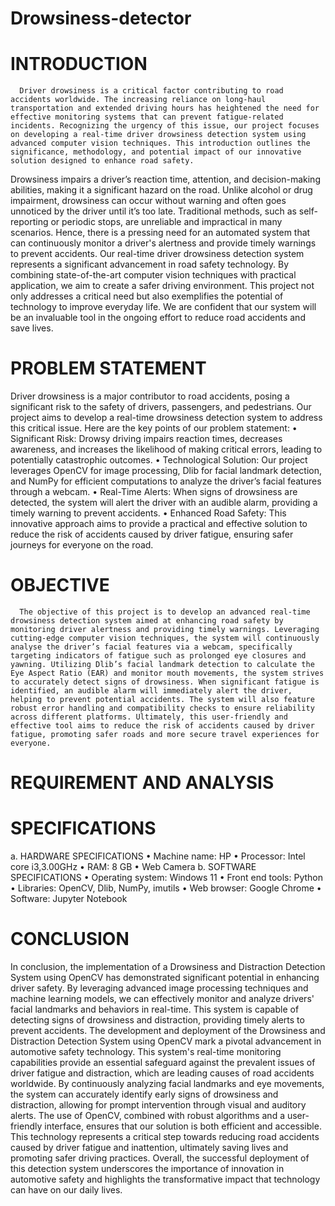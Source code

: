 # Drowsiness-detector
# INTRODUCTION
      Driver drowsiness is a critical factor contributing to road accidents worldwide. The increasing reliance on long-haul transportation and extended driving hours has heightened the need for effective monitoring systems that can prevent fatigue-related incidents. Recognizing the urgency of this issue, our project focuses on developing a real-time driver drowsiness detection system using advanced computer vision techniques. This introduction outlines the significance, methodology, and potential impact of our innovative solution designed to enhance road safety. 
Drowsiness impairs a driver’s reaction time, attention, and decision-making abilities, making it a significant hazard on the road. Unlike alcohol or drug impairment, drowsiness can occur without warning and often goes unnoticed by the driver until it’s too late. Traditional methods, such as self-reporting or periodic stops, are unreliable and impractical in many scenarios. Hence, there is a pressing need for an automated system that can continuously monitor a driver's alertness and provide timely warnings to prevent accidents. 
Our real-time driver drowsiness detection system represents a significant advancement in road safety technology. By combining state-of-the-art computer vision techniques with practical application, we aim to create a safer driving environment. This project not only addresses a critical need but also exemplifies the potential of technology to improve everyday life. We are confident that our system will be an invaluable tool in the ongoing effort to reduce road accidents and save lives.

# PROBLEM STATEMENT
Driver drowsiness is a major contributor to road accidents, posing a significant risk to the safety of drivers, passengers, and pedestrians. Our project aims to develop a real-time drowsiness detection system to address this critical issue. Here are the key points of our problem statement: 
•	Significant Risk: Drowsy driving impairs reaction times, decreases awareness, and increases the likelihood of making critical errors, leading to potentially catastrophic outcomes.
•	Technological Solution: Our project leverages OpenCV for image processing, Dlib for facial landmark detection, and NumPy for efficient computations to analyze the driver’s facial features through a webcam.
•	Real-Time Alerts: When signs of drowsiness are detected, the system will alert the driver with an audible alarm, providing a timely warning to prevent accidents.
•	Enhanced Road Safety: This innovative approach aims to provide a practical and effective solution to reduce the risk of accidents caused by driver fatigue, ensuring safer journeys for everyone on the road.

# OBJECTIVE
      The objective of this project is to develop an advanced real-time drowsiness detection system aimed at enhancing road safety by monitoring driver alertness and providing timely warnings. Leveraging cutting-edge computer vision techniques, the system will continuously analyse the driver’s facial features via a webcam, specifically targeting indicators of fatigue such as prolonged eye closures and yawning. Utilizing Dlib’s facial landmark detection to calculate the Eye Aspect Ratio (EAR) and monitor mouth movements, the system strives to accurately detect signs of drowsiness. When significant fatigue is identified, an audible alarm will immediately alert the driver, helping to prevent potential accidents. The system will also feature robust error handling and compatibility checks to ensure reliability across different platforms. Ultimately, this user-friendly and effective tool aims to reduce the risk of accidents caused by driver fatigue, promoting safer roads and more secure travel experiences for everyone. 

# REQUIREMENT AND ANALYSIS
# SPECIFICATIONS

a.	 HARDWARE SPECIFICATIONS
•	Machine name: HP
•	Processor: Intel core i3,3.00GHz
•	RAM: 8 GB
•	Web Camera
b.	SOFTWARE SPECIFICATIONS
•	Operating system: Windows 11
•	Front end tools: Python
•	Libraries: OpenCV, Dlib, NumPy, imutils
•	Web browser: Google Chrome
•	 Software: Jupyter Notebook

# CONCLUSION 
In conclusion, the implementation of a Drowsiness and Distraction Detection System using OpenCV has demonstrated significant potential in enhancing driver safety. By leveraging advanced image processing techniques and machine learning models, we can effectively monitor and analyze drivers' facial landmarks and behaviors in real-time. This system is capable of detecting signs of drowsiness and distraction, providing timely alerts to prevent accidents.
The development and deployment of the Drowsiness and Distraction Detection System using OpenCV mark a pivotal advancement in automotive safety technology. This system's real-time monitoring capabilities provide an essential safeguard against the prevalent issues of driver fatigue and distraction, which are leading causes of road accidents worldwide. By continuously analyzing facial landmarks and eye movements, the system can accurately identify early signs of drowsiness and distraction, allowing for prompt intervention through visual and auditory alerts.
The use of OpenCV, combined with robust algorithms and a user-friendly interface, ensures that our solution is both efficient and accessible. This technology represents a critical step towards reducing road accidents caused by driver fatigue and inattention, ultimately saving lives and promoting safer driving practices.
Overall, the successful deployment of this detection system underscores the importance of innovation in automotive safety and highlights the transformative impact that technology can have on our daily lives.
